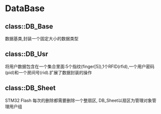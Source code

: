 # DataBase

## class::DB_Base
数据基类,封装一个固定大小的数据类型

## class::DB_Usr
将用户数据包含在一个集合里面:5个指纹(finger[5]),1个RFID(rfid),一个用户密码(pid)和一个房间号(rid).扩展了数据封装的操作

## class::DB_Sheet
STM32 Flash 每次的删除都需要删除一个整扇区, DB_Sheet以扇区为管理对象管理用户组